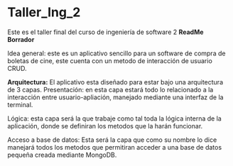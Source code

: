 # Taller_Ing_2
Este es el taller final del curso de ingeniería de software 2
**ReadMe Borrador**

Idea general: este es un aplicativo sencillo para un software de compra de boletas de cine, este cuenta con un metodo de interacción de usuario CRUD.

**Arquitectura:** El aplicativo esta diseñado para estar bajo una arquitectura de 3 capas.
Presentación: en esta capa estará todo lo relacionado a la interacción entre usuario-apliación, manejado mediante una interfaz de la terminal.

Lógica: esta capa será la que trabaje como tal toda la lógica interna de la aplicación, donde se definiran los metodos que la harán funcionar.

Acceso a base de datos: Esta será la capa que como su nombre lo dice manejará todos los metodos que permitiran acceder a una base de datos pequeña creada mediante MongoDB.

